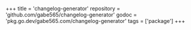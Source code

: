+++
title = 'changelog-generator'
repository = 'github.com/gabe565/changelog-generator'
godoc = 'pkg.go.dev/gabe565.com/changelog-generator'
tags = ['package']
+++
